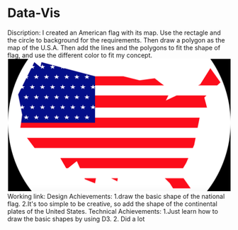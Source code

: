 # Data-Vis
Discription:
I created an American flag with its map. Use the rectagle and the circle to background for the requirements. Then draw a polygon as the map of the U.S.A. Then add the lines and the polygons to fit the shape of flag, and use the different color to fit my concept.
![image](https://github.com/ZeniaHuang/Data-Vis/blob/master/screenshot.png)
Working link:
Design Achievements:
1.draw the basic shape of the national flag.
2.It's too simple to be creative, so add the shape of the continental plates of the United States.
Technical Achievements:
1.Just learn how to draw the basic shapes by using D3.
2. Did a lot 
